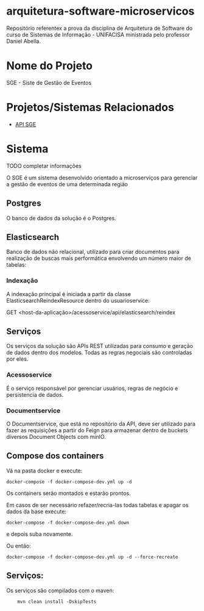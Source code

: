 # arquitetura-software-microservicos
Repositório referentex a prova da disciplina de Arquitetura de Software do curso de Sistemas de Informação - UNIFACISA ministrada pelo professor Daniel Abella.

# Nome do Projeto

SGE - Siste de Gestão de Eventos

# Projetos/Sistemas Relacionados

* [API SGE](https://github.com/luan-alencar/arquitetura-software-microservicos)


# Sistema

TODO completar informações

O SGE é um sistema desenvolvido orientado a microserviços para gerenciar a gestão de eventos de uma determinada região

## Postgres

O banco de dados da solução é o Postgres.

## Elasticsearch

Banco de dados não relacional, utilizado para criar documentos para realização de buscas mais performática envolvendo um número maior de tabelas:


### Indexação

A indexação principal é iniciada a partir da classe ElasticsearchReindexResource dentro do usuarioservice:

GET <host-da-aplicação>/acessoservice/api/elasticsearch/reindex

## Serviços

Os serviços da solução são APIs REST utilizadas para consumo e geração de dados dentro dos modelos. Todas as regras negociais são controladas por eles.

### Acessoservice

É o serviço responsável por gerenciar usuários, regras de negócio e persistencia de dados.

### Documentservice

O Documentservice, que está no repositório da API, deve ser utilizado para fazer as requisições a partir do Feign para armazenar dentro de buckets diversos Document Objects com minIO.


## Compose dos containers

Vá na pasta docker e execute:

```
docker-compose -f docker-compose-dev.yml up -d
```
Os containers serão montados e estarão prontos.

Em casos de ser necessário refazer/recria-las todas tabelas e apagar os dados da base execute:

```
docker-compose -f docker-compose-dev.yml down
```

e depois suba novamente.

Ou então:

```
docker-compose -f docker-compose-dev.yml up -d --force-recreate
```



## Serviços:

Os serviços são compilados com o maven:

```
    mvn clean install -DskipTests    
```